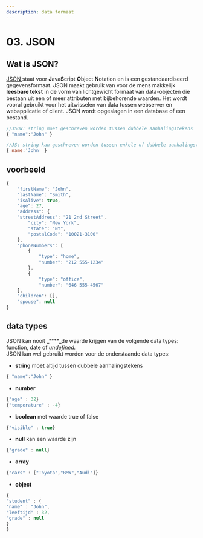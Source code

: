 ```yaml
---
description: data formaat
---
```


# 03. JSON

## Wat is JSON?

[JSON ](https://www.json.org/json-en.html)staat voor **J**ava**S**cript **O**bject **N**otation en is een gestandaardiseerd gegevensformaat. JSON maakt gebruik van voor de mens makkelijk **leesbare tekst** in de vorm van lichtgewicht formaat van data-objecten die bestaan uit een of meer attributen met bijbehorende waarden. Het wordt vooral gebruikt voor het uitwisselen van data tussen webserver en webapplicatie of client. JSON wordt opgeslagen in een database of een bestand.

```javascript
//JSON: string moet geschreven worden tussen dubbele aanhalingstekens
{ "name":"John" }

//JS: string kan geschreven worden tussen enkele of dubbele aanhalingstekens
{ name:'John' }
```

## voorbeeld

```javascript
{
    "firstName": "John",
    "lastName": "Smith",
    "isAlive": true,
    "age": 27,
    "address": {
    "streetAddress": "21 2nd Street",
        "city": "New York",
        "state": "NY",
        "postalCode": "10021-3100"
    },
    "phoneNumbers": [
        {
            "type": "home",
            "number": "212 555-1234"
        },
        {
            "type": "office",
            "number": "646 555-4567"
    ],
    "children": [],
    "spouse": null
}

```

## data types

JSON kan nooit _****_de waarde krijgen van de volgende data types: function, date of _undefined._  
JSON kan wel gebruikt worden voor de onderstaande data types:

* **string** moet altijd tussen dubbele aanhalingstekens

```javascript
{ "name":"John" }
```

* **number**

```javascript
{"age" : 32}
{"temperature" : -4}
```

* **boolean** met waarde true of false

```javascript
{"visible" : true}
```

* **null** kan een waarde zijn

```javascript
{"grade" : null}
```

* **array**

```javascript
{"cars" : ["Toyota","BMW","Audi"]}
```

* **object**

```javascript
{
"student" : {"name" : "John","leeftijd" : 32,"grade" : null}
}
```



